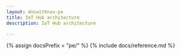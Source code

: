```yaml
---
layout: docwithnav-pe
title: IoT Hub architecture
description: IoT Hub architecture

---
```


{% assign docsPrefix = "pe/" %}
{% include docs/reference.md %}